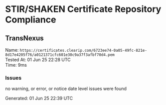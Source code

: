 # STIR/SHAKEN Certificate Repository Compliance

## TransNexus

Name: `https://certificates.clearip.com/6723ee74-0a05-49fc-821e-8d17e4205f76/a0121371cfc601e30c9a37f3afbf70d4.pem`\
Tested At: 01 Jun 25 22:28 UTC\
Time: 9ms

### Issues

no warning, or error, or notice date level issues were found

Generated: 01 Jun 25 22:39 UTC